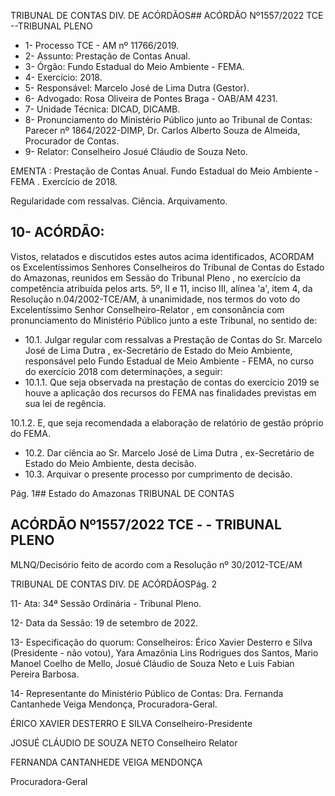 TRIBUNAL DE CONTAS DIV. DE ACÓRDÃOS## ACÓRDÃO Nº1557/2022  TCE --TRIBUNAL PLENO

- 1- Processo TCE - AM nº 11766/2019.
- 2- Assunto: Prestação de Contas Anual.
- 3- Órgão: Fundo Estadual do Meio Ambiente - FEMA.
- 4- Exercício: 2018.
- 5- Responsável: Marcelo José de Lima Dutra (Gestor).
- 6- Advogado: Rosa Oliveira de Pontes Braga - OAB/AM 4231.
- 7- Unidade Técnica: DICAD, DICAMB.
- 8- Pronunciamento  do  Ministério  Público  junto  ao  Tribunal  de  Contas: Parecer  nº 1864/2022-DIMP, Dr. Carlos Alberto Souza de Almeida, Procurador de Contas.
- 9- Relator: Conselheiro Josué Cláudio de Souza Neto.

EMENTA : Prestação de Contas Anual. Fundo Estadual do Meio Ambiente - FEMA . Exercício de 2018.

Regularidade com ressalvas. Ciência. Arquivamento.

## 10-  ACÓRDÃO:

Vistos, relatados e discutidos estes autos acima identificados, ACORDAM os Excelentíssimos Senhores Conselheiros do Tribunal de Contas do Estado do Amazonas, reunidos em Sessão do Tribunal Pleno , no exercício da competência atribuída pelos arts. 5º, II e 11, inciso III, alínea 'a', item 4, da Resolução n.04/2002-TCE/AM, à unanimidade, nos termos do voto do Excelentíssimo Senhor Conselheiro-Relator , em consonância com pronunciamento do Ministério Público junto a este Tribunal, no sentido de:

- 10.1. Julgar regular com ressalvas a Prestação de Contas do Sr. Marcelo José  de  Lima  Dutra , ex-Secretário  de  Estado  do  Meio  Ambiente, responsável pelo Fundo Estadual de Meio Ambiente - FEMA, no curso do exercício 2018 com determinações, a seguir:
- 10.1.1. Que seja observada na prestação de contas do exercício 2019 se houve a aplicação dos recursos do FEMA nas finalidades previstas em sua lei de regência.

10.1.2. E, que  seja  recomendada  a  elaboração  de  relatório  de gestão próprio do FEMA.

- 10.2. Dar ciência ao Sr.  Marcelo  José  de  Lima  Dutra ,  ex-Secretário  de Estado do Meio Ambiente, desta decisão.
- 10.3. Arquivar o presente processo por cumprimento de decisão.

Pág. 1## Estado do Amazonas TRIBUNAL DE CONTAS

## ACÓRDÃO Nº1557/2022  TCE - - TRIBUNAL PLENO

MLNQ/Decisório feito de acordo com a Resolução nº 30/2012-TCE/AM

TRIBUNAL DE CONTAS DIV. DE ACÓRDÃOSPág. 2

11-  Ata: 34ª Sessão Ordinária - Tribunal Pleno.

12-  Data da Sessão: 19 de setembro de 2022.

13-  Especificação do quorum: Conselheiros: Érico Xavier Desterro e Silva (Presidente - não votou), Yara Amazônia Lins Rodrigues dos Santos, Mario Manoel Coelho de Mello, Josué Cláudio de Souza Neto e Luis Fabian Pereira Barbosa.

14-  Representante do Ministério Público de Contas: Dra. Fernanda Cantanhede Veiga Mendonça, Procuradora-Geral.

ÉRICO XAVIER DESTERRO E SILVA Conselheiro-Presidente

JOSUÉ CLÁUDIO DE SOUZA NETO Conselheiro Relator

FERNANDA CANTANHEDE VEIGA MENDONÇA

Procuradora-Geral